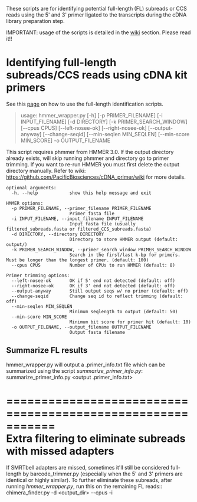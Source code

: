 These scripts are for identifying potential full-length (FL) subreads or CCS reads using the 5' and 3' primer ligated to the transcripts during the cDNA library preparation step.

IMPORTANT: usage of the scripts is detailed in the [wiki](https://github.com/Magdoll/cDNA_primer/wiki) section. Please read it!!


# Identifying full-length subreads/CCS reads using cDNA kit primers

See this [page](https://github.com/Magdoll/cDNA_primer/wiki/How-to-identify-full-length-transcripts-in-PacBio-data) on how to use the full-length identification scripts. 


> usage: hmmer_wrapper.py
>       [-h] [-p PRIMER_FILENAME] [-i INPUT_FILENAME] [-d DIRECTORY]
>       [-k PRIMER_SEARCH_WINDOW] [--cpus CPUS] [--left-nosee-ok]
>       [--right-nosee-ok] [--output-anyway] [--change-seqid]
>       [--min-seqlen MIN_SEQLEN] [--min-score MIN_SCORE] -o OUTPUT_FILENAME

 This script requires phmmer from HMMER 3.0.
 If the output directory already exists, will skip running phmmer and directory go to primer trimming.
 If you want to re-run HMMER you must first delete the output directory manually.
 Refer to wiki: https://github.com/PacificBiosciences/cDNA_primer/wiki for more details.

```shell
optional arguments:
  -h, --help            show this help message and exit

HMMER options:
  -p PRIMER_FILENAME, --primer_filename PRIMER_FILENAME
                        Primer fasta file
  -i INPUT_FILENAME, --input_filename INPUT_FILENAME
                        Input fasta file (usually filtered_subreads.fasta or filtered_CCS_subreads.fasta)
  -d DIRECTORY, --directory DIRECTORY
                        Directory to store HMMER output (default: output/)
  -k PRIMER_SEARCH_WINDOW, --primer_search_window PRIMER_SEARCH_WINDOW
                        Search in the first/last k-bp for primers. Must be longer than the longest primer. (default: 100)
  --cpus CPUS           Number of CPUs to run HMMER (default: 8)

Primer trimming options:
  --left-nosee-ok       OK if 5' end not detected (default: off)
  --right-nosee-ok      OK if 3' end not detected (default: off)
  --output-anyway       Still output seqs w/ no primer (default: off)
  --change-seqid        Change seq id to reflect trimming (default: off)
  --min-seqlen MIN_SEQLEN
                        Minimum seqlength to output (default: 50)
  --min-score MIN_SCORE
                        Minimum bit score for primer hit (default: 10)
  -o OUTPUT_FILENAME, --output_filename OUTPUT_FILENAME
                        Output fasta filename
```

## Summarize FL results

hmmer_wrapper.py will output a .primer_info.txt file which can be summarized using the script *summarize_primer_info.py*:
    summarize_primer_info.py <output .primer_info.txt>

===========================================================                    
Extra filtering to eliminate subreads with missed adapters
===========================================================

If SMRTbell adapters are missed, sometimes it'll still be considered full-length by barcode_trimmer.py (especially
when the 5' and 3' primers are identical or highly similar). To further eliminate these subreads, after running
*hmmer_wrapper.py*, run this on the remaining FL reads::
    chimera_finder.py -d <output_dir> --cpus <cpus> -i <FL fasta filename>






